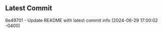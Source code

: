 
## Latest Commit
6e49701 - Update README with latest commit info (2024-08-29 17:00:02 -0400) <Yunxi-Zhou>
